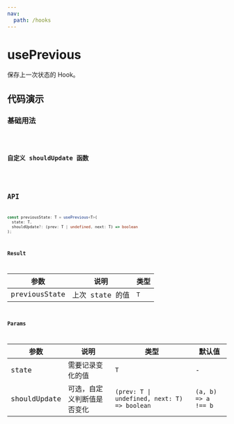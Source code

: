 ```yaml
---
nav:
  path: /hooks
---
```


# usePrevious

保存上一次状态的 Hook。

## 代码演示

### 基础用法

<code src="./demo/demo1.tsx" />

### 自定义 shouldUpdate 函数

<code src="./demo/demo2.tsx" />

## API

```typescript
const previousState: T = usePrevious<T>(
  state: T,
  shouldUpdate?: (prev: T | undefined, next: T) => boolean
);
```

### Result

| 参数          | 说明            | 类型 |
|---------------|-----------------|------|
| previousState | 上次 state 的值 | `T`  |

### Params

| 参数         | 说明                       | 类型                                         | 默认值              |
|--------------|----------------------------|----------------------------------------------|---------------------|
| state        | 需要记录变化的值           | `T`                                          | -                   |
| shouldUpdate | 可选，自定义判断值是否变化 | `(prev: T \| undefined, next: T) => boolean` | `(a, b) => a !== b` |

